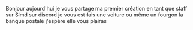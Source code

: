 Bonjour aujourd'hui je vous partage ma premier création en tant que staff sur Slmd sur discord je vous est fais une voiture ou même un fourgon la banque postale j'espère elle vous plairas
